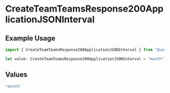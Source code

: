 # CreateTeamTeamsResponse200ApplicationJSONInterval

## Example Usage

```typescript
import { CreateTeamTeamsResponse200ApplicationJSONInterval } from "@vercel/sdk/models/operations";

let value: CreateTeamTeamsResponse200ApplicationJSONInterval = "month";
```

## Values

```typescript
"month"
```